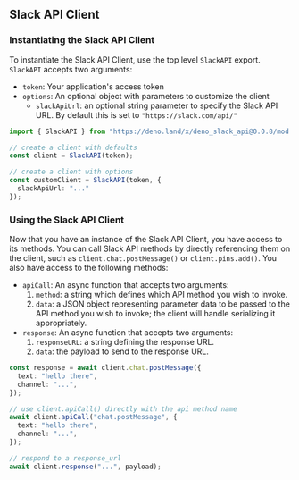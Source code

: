 ## Slack API Client

### Instantiating the Slack API Client

To instantiate the Slack API Client, use the top level `SlackAPI` export. `SlackAPI` accepts two arguments:
- `token`: Your application's access token
- `options`: An optional object with parameters to customize the client
  - `slackApiUrl`: an optional string parameter to specify the Slack API URL. By default this is set to `"https://slack.com/api/"`


```ts
import { SlackAPI } from "https://deno.land/x/deno_slack_api@0.0.8/mod.ts"

// create a client with defaults
const client = SlackAPI(token);

// create a client with options
const customClient = SlackAPI(token, {
  slackApiUrl: "..."
});
```

### Using the Slack API Client

Now that you have an instance of the Slack API Client, you have access to its methods. You can call Slack API methods by directly referencing them on the client, such as `client.chat.postMessage()` or `client.pins.add()`. You also have access to the following methods:
- `apiCall`: An async function that accepts two arguments:
  1. `method`: a string which defines which API method you wish to invoke.
  2. `data`: a JSON object representing parameter data to be passed to the API method you wish to invoke; the client will handle serializing it appropriately.
- `response`: An async function that accepts two arguments:
  1. `responseURL`: a string defining the response URL.
  2. `data`: the payload to send to the response URL.

```ts
const response = await client.chat.postMessage({
  text: "hello there",
  channel: "...",
});

// use client.apiCall() directly with the api method name
await client.apiCall("chat.postMessage", {
  text: "hello there",
  channel: "...",
});

// respond to a response_url
await client.response("...", payload);
```